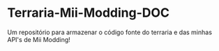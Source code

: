 # Terraria-Mii-Modding-DOC
Um repositório para armazenar o código fonte do terraria e das minhas API's de Mii Modding!
